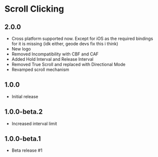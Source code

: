 # Scroll Clicking

## 2.0.0
- Cross platform supported now. Except for iOS as the required bindings for it is missing (idk either, geode devs fix this i think)
- New logo
- Removed Incompatibility with CBF and CAF
- Added Hold Interval and Release Interval
- Removed True Scroll and replaced with Directional Mode
- Revamped scroll mechanism

## 1.0.0
- Initial release

## 1.0.0-beta.2
- Increased interval limit

## 1.0.0-beta.1
- Beta release #1
